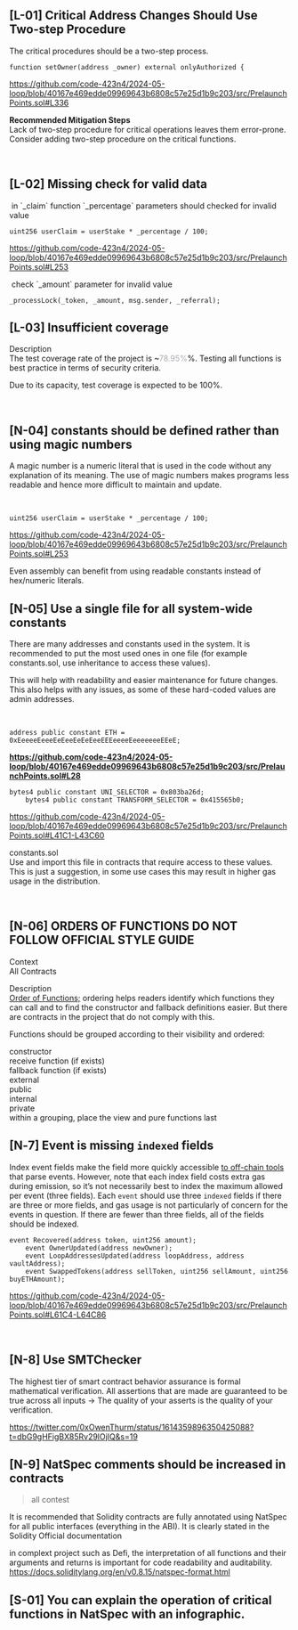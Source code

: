 ## \[L-01\] Critical Address Changes Should Use Two-step Procedure

The critical procedures should be a two-step process.

```
function setOwner(address _owner) external onlyAuthorized {
```

https://github.com/code-423n4/2024-05-loop/blob/40167e469edde09969643b6808c57e25d1b9c203/src/PrelaunchPoints.sol#L336

**Recommended Mitigation Steps**  
Lack of two-step procedure for critical operations leaves them error-prone. Consider adding two-step procedure on the critical functions.

&nbsp;

## \[L-02\] **Missing check for valid data**

&nbsp;in \`\_claim\` function \`\_percentage\` parameters should checked for invalid value

```
uint256 userClaim = userStake * _percentage / 100;
```

https://github.com/code-423n4/2024-05-loop/blob/40167e469edde09969643b6808c57e25d1b9c203/src/PrelaunchPoints.sol#L253

&nbsp;check \`\_amount\` parameter for invalid value

```
_processLock(_token, _amount, msg.sender, _referral);
```

## \[L-03\] Insufficient coverage

Description  
The test coverage rate of the project is ~<span style="color: #adabb2;">78.95%</span>%. Testing all functions is best practice in terms of security criteria.

Due to its capacity, test coverage is expected to be 100%.

&nbsp;

## \[N-04\] constants should be defined rather than using magic numbers

A magic number is a numeric literal that is used in the code without any explanation of its meaning. The use of magic numbers makes programs less readable and hence more difficult to maintain and update.

&nbsp;

```
uint256 userClaim = userStake * _percentage / 100;
```

https://github.com/code-423n4/2024-05-loop/blob/40167e469edde09969643b6808c57e25d1b9c203/src/PrelaunchPoints.sol#L253

Even assembly can benefit from using readable constants instead of hex/numeric literals.

## \[N-05\] Use a single file for all system-wide constants

There are many addresses and constants used in the system. It is recommended to put the most used ones in one file (for example constants.sol, use inheritance to access these values).

This will help with readability and easier maintenance for future changes. This also helps with any issues, as some of these hard-coded values are admin addresses.

&nbsp;

```
address public constant ETH = 0xEeeeeEeeeEeEeeEeEeEeeEEEeeeeEeeeeeeeEEeE;
```

**https://github.com/code-423n4/2024-05-loop/blob/40167e469edde09969643b6808c57e25d1b9c203/src/PrelaunchPoints.sol#L28**

```
bytes4 public constant UNI_SELECTOR = 0x803ba26d;
    bytes4 public constant TRANSFORM_SELECTOR = 0x415565b0;
```

https://github.com/code-423n4/2024-05-loop/blob/40167e469edde09969643b6808c57e25d1b9c203/src/PrelaunchPoints.sol#L41C1-L43C60

constants.sol  
Use and import this file in contracts that require access to these values. This is just a suggestion, in some use cases this may result in higher gas usage in the distribution.

&nbsp;

## \[N-06\] ORDERS OF FUNCTIONS DO NOT FOLLOW OFFICIAL STYLE GUIDE

Context  
All Contracts

Description  
[Order of Functions;](https://docs.soliditylang.org/en/v0.8.17/style-guide.html) ordering helps readers identify which functions they can call and to find the constructor and fallback definitions easier. But there are contracts in the project that do not comply with this.

Functions should be grouped according to their visibility and ordered:

constructor  
receive function (if exists)  
fallback function (if exists)  
external  
public  
internal  
private  
within a grouping, place the view and pure functions last

## \[N‑7\] Event is missing `indexed` fields

Index event fields make the field more quickly accessible <ins>to off-chain tools</ins> that parse events. However, note that each index field costs extra gas during emission, so it’s not necessarily best to index the maximum allowed per event (three fields). Each `event` should use three `indexed` fields if there are three or more fields, and gas usage is not particularly of concern for the events in question. If there are fewer than three fields, all of the fields should be indexed.

```
event Recovered(address token, uint256 amount);
    event OwnerUpdated(address newOwner);
    event LoopAddressesUpdated(address loopAddress, address vaultAddress);
    event SwappedTokens(address sellToken, uint256 sellAmount, uint256 buyETHAmount);
```

https://github.com/code-423n4/2024-05-loop/blob/40167e469edde09969643b6808c57e25d1b9c203/src/PrelaunchPoints.sol#L61C4-L64C86

&nbsp;

## \[N-8\] Use SMTChecker

The highest tier of smart contract behavior assurance is formal mathematical verification. All assertions that are made are guaranteed to be true across all inputs → The quality of your asserts is the quality of your verification.

https://twitter.com/0xOwenThurm/status/1614359896350425088?t=dbG9gHFigBX85Rv29lOjIQ&s=19

## \[N-9\] NatSpec comments should be increased in contracts

> all contest

It is recommended that Solidity contracts are fully annotated using NatSpec for all public interfaces (everything in the ABI). It is clearly stated in the Solidity Official documentation

in complext project such as Defi, the interpretation of all functions and their arguments and returns is important for code readability and auditability.  
https://docs.soliditylang.org/en/v0.8.15/natspec-format.html

## \[S-01\] You can explain the operation of critical functions in NatSpec with an infographic.